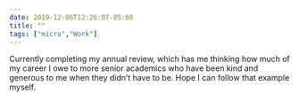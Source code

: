 ```yaml
---
date: 2019-12-06T12:26:07-05:00
title: ""
tags: ["micro","Work"]
---
```

Currently completing my annual review, which has me thinking how much of my career I owe to more senior academics who have been kind and generous to me when they didn’t have to be. Hope I can follow that example myself.
